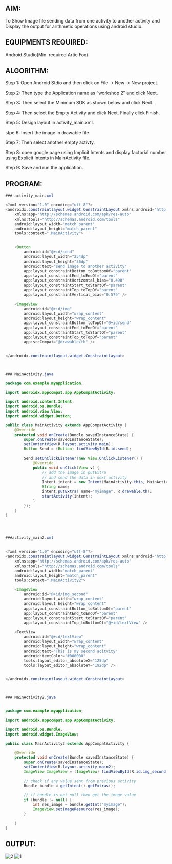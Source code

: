 ## AIM:
To Show Image file sending data from one activity to another activity and Display the output for arithmetic operations using android studio.

## EQUIPMENTS REQUIRED:
Android Studio(Min. required Artic Fox)

## ALGORITHM:
Step 1: Open Android Stdio and then click on File -> New -> New project.

Step 2: Then type the Application name as “workshop 2″ and click Next.

Step 3: Then select the Minimum SDK as shown below and click Next.

Step 4: Then select the Empty Activity and click Next. Finally click Finish.

Step 5: Design layout in activity_main.xml.

stpe 6: Insert the image in drawable file

Step 7: Then select another empty activty.

Step 8: open google page using Implicit Intents and display factorial number using Explicit Intents in MainActivity file.

Step 9: Save and run the application.

## PROGRAM:
``` java
### activity_main.xml

<?xml version="1.0" encoding="utf-8"?>
<androidx.constraintlayout.widget.ConstraintLayout xmlns:android="http://schemas.android.com/apk/res/android"
    xmlns:app="http://schemas.android.com/apk/res-auto"
    xmlns:tools="http://schemas.android.com/tools"
    android:layout_width="match_parent"
    android:layout_height="match_parent"
    tools:context=".MainActivity">


    <Button
        android:id="@+id/send"
        android:layout_width="254dp"
        android:layout_height="36dp"
        android:text="send image to another activity"
        app:layout_constraintBottom_toBottomOf="parent"
        app:layout_constraintEnd_toEndOf="parent"
        app:layout_constraintHorizontal_bias="0.498"
        app:layout_constraintStart_toStartOf="parent"
        app:layout_constraintTop_toTopOf="parent"
        app:layout_constraintVertical_bias="0.579" />

    <ImageView
        android:id="@+id/img"
        android:layout_width="wrap_content"
        android:layout_height="wrap_content"
        app:layout_constraintBottom_toTopOf="@+id/send"
        app:layout_constraintEnd_toEndOf="parent"
        app:layout_constraintStart_toStartOf="parent"
        app:layout_constraintTop_toTopOf="parent"
        app:srcCompat="@drawable/th" />


</androidx.constraintlayout.widget.ConstraintLayout>



### MainActivity.java

package com.example.myapplication;

import androidx.appcompat.app.AppCompatActivity;

import android.content.Intent;
import android.os.Bundle;
import android.view.View;
import android.widget.Button;

public class MainActivity extends AppCompatActivity {
    @Override
    protected void onCreate(Bundle savedInstanceState) {
        super.onCreate(savedInstanceState);
        setContentView(R.layout.activity_main);
        Button Send = (Button) findViewById(R.id.send);

        Send.setOnClickListener(new View.OnClickListener() {
            @Override
            public void onClick(View v) {
                // add the image in putExtra
                // and send the data in next activity
                Intent intent = new Intent(MainActivity.this, MainActivity2.class);
                String name;
                intent.putExtra( name="myimage", R.drawable.th);
                startActivity(intent);
            }
        });
    }
}




###activity_main2.xml


<?xml version="1.0" encoding="utf-8"?>
<androidx.constraintlayout.widget.ConstraintLayout xmlns:android="http://schemas.android.com/apk/res/android"
    xmlns:app="http://schemas.android.com/apk/res-auto"
    xmlns:tools="http://schemas.android.com/tools"
    android:layout_width="match_parent"
    android:layout_height="match_parent"
    tools:context=".MainActivity2">

    <ImageView
        android:id="@+id/img_second"
        android:layout_width="wrap_content"
        android:layout_height="wrap_content"
        app:layout_constraintBottom_toBottomOf="parent"
        app:layout_constraintEnd_toEndOf="parent"
        app:layout_constraintStart_toStartOf="parent"
        app:layout_constraintTop_toBottomOf="@+id/textView" />

    <TextView
        android:id="@+id/textView"
        android:layout_width="wrap_content"
        android:layout_height="wrap_content"
        android:text="This is my second acitvity"
        android:textColor="#000000"
        tools:layout_editor_absoluteX="125dp"
        tools:layout_editor_absoluteY="192dp" />


</androidx.constraintlayout.widget.ConstraintLayout>



### MainActivity2.java


package com.example.myapplication;

import androidx.appcompat.app.AppCompatActivity;

import android.os.Bundle;
import android.widget.ImageView;

public class MainActivity2 extends AppCompatActivity {

    @Override
    protected void onCreate(Bundle savedInstanceState) {
        super.onCreate(savedInstanceState);
        setContentView(R.layout.activity_main2);
        ImageView ImageView = (ImageView) findViewById(R.id.img_second);

        // check if any value sent from previous activity
        Bundle bundle = getIntent().getExtras();

        // if bundle is not null then get the image value
        if (bundle != null) {
            int res_image = bundle.getInt("myimage");
            ImageView.setImageResource(res_image);
        }

    }
}
```
## OUTPUT:
![2](https://user-images.githubusercontent.com/78194419/165574725-02eddf45-3b9f-4157-9792-832ff863253a.jpeg)
![1](https://user-images.githubusercontent.com/78194419/165574856-0857be60-14bc-4d43-9a1c-23d590b055e6.jpeg)
